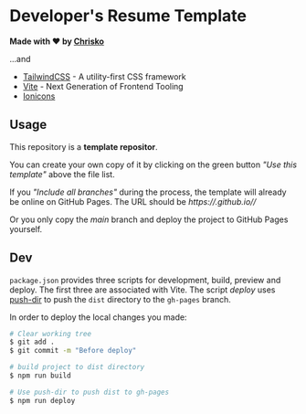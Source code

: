# Developer's Resume Template

**Made with ❤️ by [Chrisko](https://chrisko.io/)**

...and

- [TailwindCSS](https://tailwindcss.com) - A utility-first CSS framework
- [Vite](https://vitejs.dev) - Next Generation of Frontend Tooling
- [Ionicons](https://ionicons.com)

## Usage

This repository is a **template repositor**.

You can create your own copy of it by clicking on the green button _"Use this template"_ above the file list.

If you _"Include all branches"_ during the process, the template will already be online on GitHub Pages. The URL should be _https://<USERNAME>.github.io/<REPO-NAME>/_

Or you only copy the _main_ branch and deploy the project to GitHub Pages yourself.

## Dev

`package.json` provides three scripts for development, build, preview and deploy. The first three are associated with Vite. The script _deploy_ uses [push-dir](https://github.com/L33T-KR3W/push-dir) to push the `dist` directory to the `gh-pages` branch.

In order to deploy the local changes you made:

```sh
# Clear working tree
$ git add .
$ git commit -m "Before deploy"

# build project to dist directory
$ npm run build

# Use push-dir to push dist to gh-pages
$ npm run deploy
```
